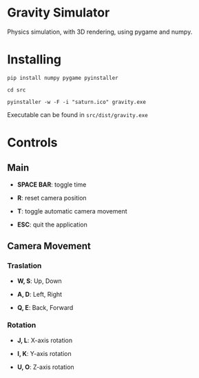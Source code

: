 # Gravity Simulator

Physics simulation, with 3D rendering, using pygame and numpy.

# Installing

```
pip install numpy pygame pyinstaller

cd src

pyinstaller -w -F -i "saturn.ico" gravity.exe
```

Executable can be found in `src/dist/gravity.exe`

# Controls

## Main
* **SPACE BAR**: toggle time

* **R**: reset camera position

* **T**: toggle automatic camera movement

* **ESC**: quit the application

## Camera Movement
### Traslation

* **W, S**: Up, Down

* **A, D**: Left, Right

* **Q, E**: Back, Forward

### Rotation

* **J, L**: X-axis rotation

* **I, K**: Y-axis rotation

* **U, O**: Z-axis rotation

